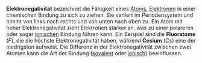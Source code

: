 **Elektronegativität** bezeichnet die Fähigkeit eines [Atoms](Chemie/Atom.md), [Elektronen](Elektron.md) in einer chemischen Bindung zu sich zu ziehen. Sie variiert im Periodensystem und nimmt von links nach rechts und von unten nach oben zu. Ein Atom mit hoher Elektronegativität zieht Elektronen stärker an, was zu einer polareren oder sogar [ionischen](Ionen.md) Bindung führen kann. Ein Beispiel sind die **Fluoratome** ($F$), die die höchste Elektronegativität haben, während **Cesium** ($Cs$) eine der niedrigsten aufweist. Die Differenz in der Elektronegativität zwischen zwei Atomen kann die Art der Bindung ([kovalent](Kovalenzbindung.md) oder [ionisch](Ionen.md)) beeinflussen.

